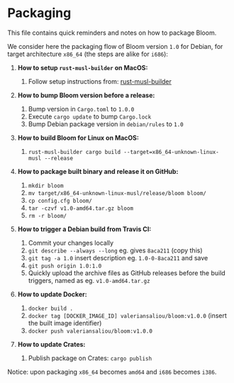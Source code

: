 Packaging
=========

This file contains quick reminders and notes on how to package Bloom.

We consider here the packaging flow of Bloom version `1.0` for Debian, for target architecture `x86_64` (the steps are alike for `i686`):

1. **How to setup `rust-musl-builder` on MacOS:**
    1. Follow setup instructions from: [rust-musl-builder](https://github.com/emk/rust-musl-builder)

2. **How to bump Bloom version before a release:**
    1. Bump version in `Cargo.toml` to `1.0.0`
    2. Execute `cargo update` to bump `Cargo.lock`
    3. Bump Debian package version in `debian/rules` to `1.0`

3. **How to build Bloom for Linux on MacOS:**
    1. `rust-musl-builder cargo build --target=x86_64-unknown-linux-musl --release`

4. **How to package built binary and release it on GitHub:**
    1. `mkdir bloom`
    2. `mv target/x86_64-unknown-linux-musl/release/bloom bloom/`
    3. `cp config.cfg bloom/`
    4. `tar -czvf v1.0-amd64.tar.gz bloom`
    5. `rm -r bloom/`

5. **How to trigger a Debian build from Travis CI:**
    1. Commit your changes locally
    2. `git describe --always --long` eg. gives `8aca211` (copy this)
    3. `git tag -a 1.0` insert description eg. `1.0-0-8aca211` and save
    4. `git push origin 1.0:1.0`
    5. Quickly upload the archive files as GitHub releases before the build triggers, named as eg. `v1.0-amd64.tar.gz`

6. **How to update Docker:**
    1. `docker build .`
    2. `docker tag [DOCKER_IMAGE_ID] valeriansaliou/bloom:v1.0.0` (insert the built image identifier)
    3. `docker push valeriansaliou/bloom:v1.0.0`

7. **How to update Crates:**
    1. Publish package on Crates: `cargo publish`

Notice: upon packaging `x86_64` becomes `amd64` and `i686` becomes `i386`.
